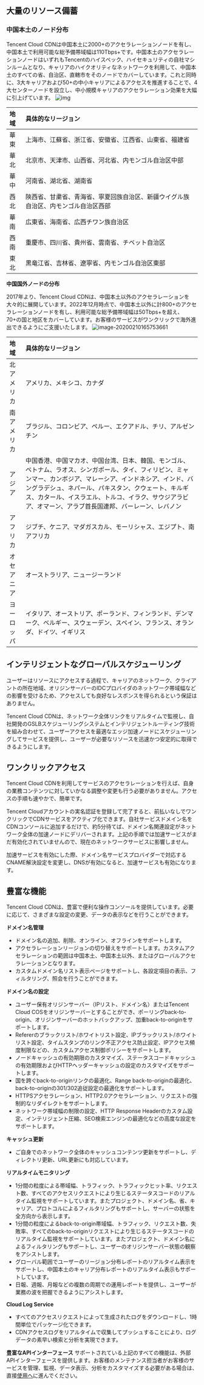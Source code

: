 ## 大量のリソース備蓄


### 中国本土のノード分布

Tencent Cloud CDNは中国本土に2000+のアクセラレーションノードを有し、中国本土で利用可能な総予備帯域幅は110Tbps+です。中国本土のアクセラレーションノードはいずれもTencentのハイスペック、ハイセキュリティの自社マシンルームとなり、キャリアのハイクオリティなネットワークを利用して、中国本土のすべての省、自治区、直轄市をそのノードでカバーしています。これと同時に、3大キャリアおよび50+の中小キャリアによるアクセスを推進することで、4大センターノードを設立し、中小規模キャリアのアクセラレーション効果を大幅に引上げています。
![img](https://main.qcloudimg.com/raw/c7af2903e117b831a68bbaaf13967181.png)

| 地域   | 具体的なリージョン                                                     |
| :--- | :----------------------------------------------------------- |
| 華東 | 上海市、江蘇省、浙江省、安徽省、江西省、山東省、福建省       |
| 華北 | 北京市、天津市、山西省、河北省、内モンゴル自治区中部             |
| 華中 | 河南省、湖北省、湖南省                                       |
| 西北 | 陝西省、甘粛省、青海省、寧夏回族自治区、新疆ウイグル族自治区、内モンゴル自治区西部 |
| 華南 | 広東省、海南省、広西チワン族自治区                               |
| 西南 | 重慶市、四川省、貴州省、雲南省、チベット自治区                   |
| 東北 | 黒竜江省、吉林省、遼寧省、内モンゴル自治区東部                   |

**中国国外ノードの分布**

2017年より、Tencent Cloud CDNは、中国本土以外のアクセラレーションを大々的に展開しています。2022年12月時点で、中国本土以外に計800+のアクセラレーションノードを有し、利用可能な総予備帯域幅は50Tbps+を超え、70+の国と地区をカバーしています。お客様のサービスがワンクリックで海外進出できるようにご支援いたします。
![image-20200210165753661](https://main.qcloudimg.com/raw/034a95d5f46fb8bf848c0a53dd265611.png)

| 地域   | 具体的なリージョン                                                     |
| :----- | :----------------------------------------------------------- |
| 北アメリカ | アメリカ、メキシコ、カナダ                                         |
| 南アメリカ | ブラジル、コロンビア、ペルー、エクアドル、チリ、アルゼンチン                 |
| アジア   | 中国香港、中国マカオ、中国台湾、日本、韓国、モンゴル、ベトナム、ラオス、シンガポール、タイ、フィリピン、ミャンマー、カンボジア、マレーシア、インドネシア、インド、バングラデシュ、ネパール、パキスタン、クウェート、キルギス、カタール、イスラエル、トルコ、イラク、サウジアラビア、オマーン、アラブ首長国連邦、バーレーン、レバノン |
| アフリカ   | ジブチ、ケニア、マダガスカル、モーリシャス、エジプト、南アフリカ             |
| オセアニア | オーストラリア、ニュージーランド                                             |
| ヨーロッパ   | イタリア、オーストリア、ポーランド、フィンランド、デンマーク、ベルギー、スウェーデン、スペイン、フランス、オランダ、ドイツ、イギリス |

## インテリジェントなグローバルスケジューリング

ユーザーはリソースにアクセスする過程で、キャリアのネットワーク、クライアントの所在地域、オリジンサーバーのIDCプロバイダのネットワーク帯域幅などの影響を受けるため、アクセスしても良好なレスポンスを得られるという保証はありません。

Tencent Cloud CDNは、ネットワーク全体リンクをリアルタイムで監視し、自社開発のGSLBスケジューリングシステムとインテリジェントルーティング技術を組み合わせて、ユーザーアクセスを最適なエッジ加速ノードにスケジューリングしてサービスを提供し、ユーザーが必要なリソースを迅速かつ安定的に取得できるようにします。

## ワンクリックアクセス

Tencent Cloud CDNを利用してサービスのアクセラレーションを行えば、自身の業務コンテンツに対していかなる調整や変更も行う必要がありません。アクセスの手順も速やかで、簡単です。

Tencent Cloudアカウントの実名認証を登録して完了すると、前払いなしでワンクリックでCDNサービスをアクティブ化できます。自社サービスドメイン名をCDNコンソールに追加するだけで、約5分待てば、ドメイン名関連設定がネットワーク全体の加速ノードにデリバーされます。上記の手順では加速サービスがまだ有効化されていませんので、現在のネットワークサービスに影響しません。

加速サービスを有効にした際、ドメイン名サービスプロバイダーで対応するCNAME解決設定を変更し、DNSが有効になると、加速サービスも有効になります。

## 豊富な機能

Tencent Cloud CDNは、豊富で便利な操作コンソールを提供しています。必要に応じて、さまざまな設定の変更、データの表示などを行うことができます。

**ドメイン名管理**

- ドメイン名の追加、削除、オンライン、オフラインをサポートします。
- アクセラレーションリージョンの切り替えをサポートします。カスタムアクセラレーションの範囲は中国本土、中国本土以外、またはグローバルアクセラレーションとなります。
- カスタムドメイン名リスト表示ページをサポートし、各設定項目の表示、フィルタリング、照会を行うことができます。

**ドメイン名の設定**

- ユーザー保有オリジンサーバー（IPリスト、ドメイン名）またはTencent Cloud COSをオリジンサーバーとすることができ、ポーリングback-to-origin、オリジンサーバーのホットバックアップ、加重back-to-originをサポートします。
- Refererのブラックリスト/ホワイトリスト設定、IPブラックリスト/ホワイトリスト設定、タイムスタンプのリンク不正アクセス防止設定、IPアクセス頻度制限などの、カスタムアクセス制御ポリシーをサポートします。
- ノードキャッシュの有効期限のカスタマイズ、ステータスコードキャッシュの有効期限およびHTTPヘッダーキャッシュの設定のカスタマイズをサポートします。
- 国を跨ぐback-to-originリンクの最適化、Range back-to-originの最適化、back-to-originの301/302追従設定の最適化をサポートします。
- HTTPSアクセラレーション、HTTP2.0アクセラレーション、リクエストの強制的なリダイレクトをサポートします。
- ネットワーク帯域幅の制限の設定、HTTP Response Headerのカスタム設定、インテリジェント圧縮、SEO検索エンジンの最適化などの高度な設定をサポートします。

**キャッシュ更新**

- ご自身でのネットワーク全体のキャッシュコンテンツ更新をサポートし、ディレクトリ更新、URL更新にも対応しています。

**リアルタイムモニタリング**

- 1分間の粒度による帯域幅、トラフィック、トラフィックヒット率、リクエスト数、すべてのアクセスリクエストにより生じるステータスコードのリアルタイム監視をサポートしています。またプロジェクト、ドメイン名、省、キャリア、プロトコルによるフィルタリングもサポートし、サーバーの状態を全方向から表示します。
- 1分間の粒度によるback-to-origin帯域幅、トラフィック、リクエスト数、失敗率、すべてのback-to-originリクエストにより生じるステータスコードのリアルタイム監視をサポートしています。またプロジェクト、ドメイン名によるフィルタリングもサポートし、ユーザーのオリジンサーバー状態の観察をアシストします。
- グローバル範囲でユーザーのリージョン分布レポートのリアルタイム表示をサポートし、中国本土のキャリア分布レポートのリアルタイム表示もサポートしています。
- 日報、週報、月報などの複数の周期での運用レポートを提供し、ユーザーが業務の波を把握できるようにアシストします。

**Cloud Log Service**

- すべてのアクセスリクエストによって生成されたログをダウンロードし、1時間単位でパッケージ化できます。
- CDNアクセスログをリアルタイムで収集してプッシュすることにより、ログデータの素早い検索と分析を実現できます。

**豊富なAPIインターフェース**
サポートされている上記のすべての機能は、外部APIインターフェースを提供します。お客様のメンテナンス担当者がお客様のサービスを管理、監視、データ表示、分析をカスタマイズする必要がある場合は、直接[使用へ](https://intl.cloud.tencent.com/document/product/228/31719)に進んでください。
